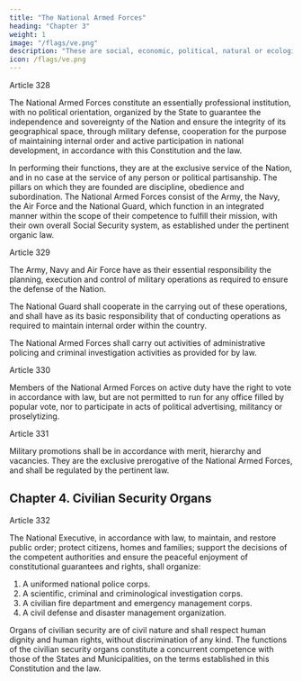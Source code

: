 ```yaml
---
title: "The National Armed Forces"
heading: "Chapter 3"
weight: 1
image: "/flags/ve.png"
description: "These are social, economic, political, natural or ecological circumstances which seriously affect the nation's security, institutions and citizens"
icon: /flags/ve.png
---
```



Article 328

The National Armed Forces constitute an essentially professional institution, with no political orientation, organized by the State to guarantee the independence and sovereignty of the Nation and ensure the integrity of its geographical space, through military defense, cooperation for the purpose of maintaining internal order and active participation in national development, in accordance with this Constitution and the law.

In performing their functions, they are at the exclusive service of the Nation, and in no case at the service of any person or political partisanship. The pillars on which they are founded are discipline, obedience and subordination. The National Armed Forces consist of the Army, the Navy, the Air Force and the National Guard, which function in an integrated manner within the scope of their competence to fulfill their mission, with their own overall Social Security system, as established under the pertinent organic law.


Article 329

The Army, Navy and Air Force have as their essential responsibility the planning, execution and control of military operations as required to ensure the defense of the Nation. 

The National Guard shall cooperate in the carrying out of these operations, and shall have as its basic responsibility that of conducting operations as required to maintain internal order within the country. 

The National Armed Forces shall carry out activities of administrative policing and criminal investigation activities as provided for by law.


Article 330

Members of the National Armed Forces on active duty have the right to vote in accordance with law, but are not permitted to run for any office filled by popular vote, nor to participate in acts of political advertising, militancy or proselytizing.



Article 331

Military promotions shall be in accordance with merit, hierarchy and vacancies. They are the exclusive prerogative of the National Armed Forces, and shall be regulated by the pertinent law.


## Chapter 4. Civilian Security Organs

Article 332

The National Executive, in accordance with law, to maintain, and restore public order;
protect citizens, homes and families; support the decisions of the competent authorities
and ensure the peaceful enjoyment of constitutional guarantees and rights, shall
organize:
1. A uniformed national police corps.
2. A scientific, criminal and criminological investigation corps.
3. A civilian fire department and emergency management corps.
4. A civil defense and disaster management organization.

Organs of civilian security are of civil nature and shall respect human dignity and human rights, without discrimination of any kind.
The functions of the civilian security organs constitute a concurrent competence with those of the States and Municipalities, on the terms established in this Constitution and the law.
